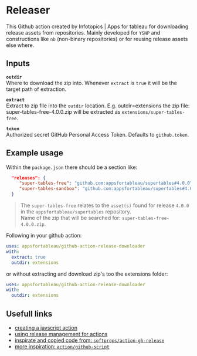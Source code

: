# Releaser

This Github action created by Infotopics | Apps for tableau for downloading release assets from repositories.
Mainly developed for `YSNP` and constructions like `nb` (non-binary repositories) or for reusing release assets else where.

## Inputs

**`outdir`**  
Where to download the zip into. Whenever `extract` is `true` it will be the target path of extraction.

**`extract`**  
Extract to zip file into the `outdir` location. E.g. outdir=extensions the zip file: super-tables-free-4.0.0.zip will be extracted as `extensions/super-tables-free`.

**`token`**  
Authorized secret GitHub Personal Access Token. Defaults to `github.token`.

## Example usage

Within the `package.json` there should be a section like:

```json
  "releases": {
     "super-tables-free": "github.com:appsfortableau/supertables#4.0.0",
     "super-tables-sandbox": "github.com:appsfortableau/supertables#4.0.0"
  }
```
> The `super-tables-free` relates to the `asset(s)` found for release `4.0.0` in the `appsfortableau/supertables` repository.  
> Name of the zip that will be searched for: `super-tables-free-4.0.0.zip`.


Following in your github action:

```yaml
uses: appsfortableau/github-action-release-downloader
with:
  extract: true
  outdir: extensions
```
or without extracting and download zip's too the extensions folder:
```yaml
uses: appsfortableau/github-action-release-downloader
with:
  outdir: extensions
```

## Usefull links

- [creating a javscript action](https://docs.github.com/en/actions/creating-actions/creating-a-javascript-action)
- [using release management for actions](https://docs.github.com/en/actions/creating-actions/about-custom-actions#using-release-management-for-actions)
- [inspirate and copied code from: `softprops/action-gh-release`](https://github.com/softprops/action-gh-release)
- [more inspiration: `action/github-script`](https://github.com/actions/github-script)
